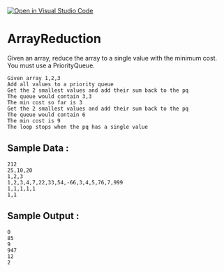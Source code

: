 [![Open in Visual Studio Code](https://classroom.github.com/assets/open-in-vscode-2e0aaae1b6195c2367325f4f02e2d04e9abb55f0b24a779b69b11b9e10269abc.svg)](https://classroom.github.com/online_ide?assignment_repo_id=17907023&assignment_repo_type=AssignmentRepo)
# ArrayReduction
Given an array, reduce the array to a single value with the minimum cost.   You must use a PriorityQueue.

```
Given array 1,2,3 
Add all values to a priority queue
Get the 2 smallest values and add their sum back to the pq
The queue would contain 3,3
The min cost so far is 3
Get the 2 smallest values and add their sum back to the pq
The queue would contain 6
The min cost is 9
The loop stops when the pq has a single value
```

## Sample Data : 
```
212
25,10,20
1,2,3
1,2,3,4,7,22,33,54,-66,3,4,5,76,7,999
1,1,1,1,1
1,1
```

## Sample Output :
```
0
85
9
947
12
2
```

